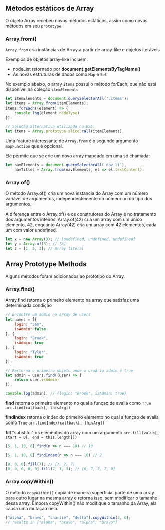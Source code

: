 ## Métodos estáticos de Array
O objeto Array recebeu novos métodos estáticos, assim como novos métodos em seu `prototype`

### Array.from()
`Array.from` cria instâncias de Array a partir de array-like e objetos iteráveis

Exemplos de objetos array-like incluem:
* nodeList retornado por **document.getElementsByTagName\(\)**
* As novas estruturas de dados como `Map` e `Set`
  
No exemplo abaixo, o array `items` possui o método forEach, que não está disponível na coleçào `itemElements` 
```js
let itemElements = document.querySelectorAll('.items');
let items = Array.from(itemElements);
items.forEach((element) => {
    console.log(element.nodeType)
});

// Solução alternativa utilizada no ES5:
let items = Array.prototype.slice.call(itemElements);
```

Uma feature interessante de `Array.from` é o segundo argumento `mapFunction` que é opcional.

Ele permite que se crie um novo array mapeado em uma só chamada:
```js
let navElements = document.querySelectorAll('nav li'),
    navTitles = Array.from(navElements, el => el.textContent);
```

### Array.of()
O método Array.of() cria um nova instancia do Array com um número variável de argumentos, independentemente do número ou do tipo dos argumentos.

A diferença entre o Array.of() e os construtores do Array é no tratamento dos argumentos inteiros: Array.of(42) cria um array com um único elemento, 42, enquanto Array(42) cria um array com 42  elementos, cada um com valor undefined.

```js
let x = new Array(3); // [undefined, undefined, undefined]
let y = Array.of(8); // [8]
let z = [1, 2, 3]; // Array literal
```

## Array Prototype Methods
Alguns métodos foram adicionados ao protótipo do Array.

### Array.find()
Array.find retorna o primeiro elemento na array que satisfaz uma determinada condição

```js
// Encontre um admin no array de users
let names = [{
    login: "Sam",
    isAdmin: false
}, {
    login: "Brook",
    isAdmin: true
}, {
    login: "Tyler",
    isAdmin: true
}];

// Rertorna o primeiro objeto onde o usuário admin é true
let admin = users.find((user) => {
    return user.isAdmin;
});

console.log(admin); // {login: "Brook", isAdmin: true}
```

**find** retorna o primeiro elemento no qual a funçao de avalia como `True`  
`arr.find(callback[, thisArg])`

**findIndex** retorna o index do primeiro elemento no qual a funçao de avalia como `True`
`arr.findIndex(callback[, thisArg])`

**fill** "substitui" os elementos do array com um argumento 
`arr.fill(value[, start = 0[, end = this.length]])`

```js
[5, 1, 10, 8].find(n => n === 10) // 10

[5, 1, 10, 8].findIndex(n => n === 10) // 2

[0, 0, 0].fill(7); // [7, 7, 7]
[0, 0, 0, 0, 0].fill(7, 1, 3); // [0, 7, 7, 7, 0]
```

### Array.copyWithin()
O método `copyWithin()` copia de maneira superficial parte de uma array para outro lugar na mesma array e retorna isso, sem modificar o tamanho dessa array. Embora copyWithin() não modifique o tamanho da Array, ela causa uma mutação nela. 

```js
["alpha", "bravo", "charlie", "delta"].copyWithin(2, 0);
// results in ["alpha", "bravo", "alpha", "bravo"]
```
